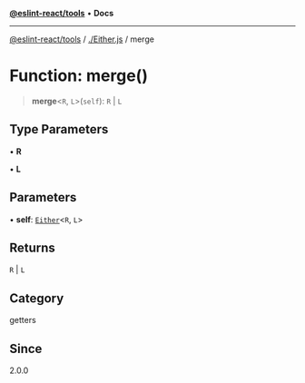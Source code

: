 [**@eslint-react/tools**](../../README.md) • **Docs**

***

[@eslint-react/tools](../../README.md) / [./Either.js](../README.md) / merge

# Function: merge()

> **merge**\<`R`, `L`\>(`self`): `R` \| `L`

## Type Parameters

• **R**

• **L**

## Parameters

• **self**: [`Either`](../type-aliases/Either.md)\<`R`, `L`\>

## Returns

`R` \| `L`

## Category

getters

## Since

2.0.0
